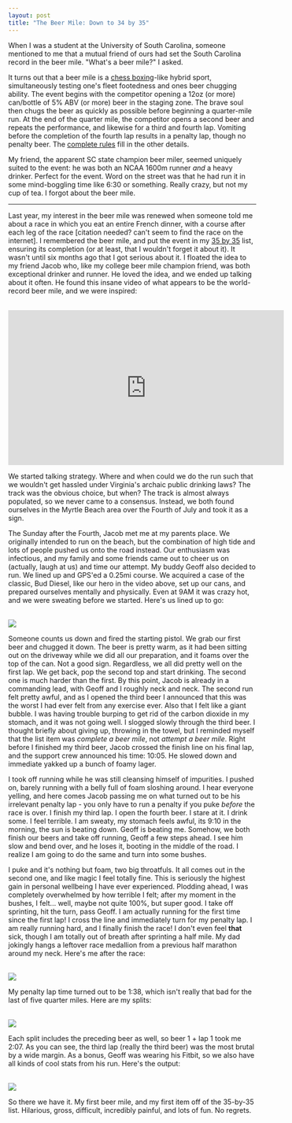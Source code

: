 ```yaml
---
layout: post
title: "The Beer Mile: Down to 34 by 35"
---
```


When I was a student at the University of South Carolina, someone
mentioned to me that a mutual friend of ours had set the South Carolina
record in the beer mile. "What's a beer mile?" I asked.

It turns out that a beer mile is a [chess
boxing](https://en.wikipedia.org/wiki/Chess_boxing)-like hybrid sport,
simultaneously testing one's fleet footedness and ones beer chugging
ability. The event begins with the competitor opening a 12oz (or more)
can/bottle of 5% ABV (or more) beer in the staging zone. The brave soul
then chugs the beer as quickly as possible before beginning a
quarter-mile run. At the end of the quarter mile, the competitor opens a
second beer and repeats the performance, and likewise for a third and
fourth lap. Vomiting before the completion of the fourth lap results in
a penalty lap, though no penalty beer. The [complete
rules](http://www.beermile.com/rules) fill in
the other details.

My friend, the apparent SC state champion beer miler, seemed uniquely
suited to the event: he was both an NCAA 1600m runner *and* a heavy
drinker. Perfect for the event. Word on the street was that he had run
it in some mind-boggling time like 6:30 or something. Really crazy, but
not my cup of tea. I forgot about the beer mile.

<hr />

Last year, my
interest in the beer mile was renewed when someone told me about a race
in which you eat an entire French dinner, with a course after each leg
of the race [citation needed? can't seem to find the race on the
internet]. I remembered the beer mile, and put the event in my [35 by 35](/blog/post/35-by-35/) list, ensuring its
completion (or at least, that I wouldn't forget it about it). It wasn't
until six months ago that I got serious about it. I floated the
idea to my friend Jacob who, like my college beer mile champion friend,
was both exceptional drinker and runner. He loved the idea, and we
ended up talking about it often. He found this insane video of
what appears to be the world-record beer mile, and we were inspired:

<br />

<iframe width="560" height="315"
src="https://www.youtube.com/embed/HZ-XFC5qzyM" frameborder="0"
allowfullscreen></iframe>

<br />

We started talking strategy. 
Where and when could we do the run such that we wouldn't get hassled under
Virginia's archaic public drinking laws? The track was the obvious
choice, but when? The track is almost always populated, so we never came
to a consensus. Instead, we both found ourselves in the Myrtle Beach
area over the Fourth of July and took it as a sign. 

The Sunday after the Fourth, Jacob met me at my parents place. We
originally intended to run on the beach, but the combination of high
tide and lots of people pushed us onto the road instead. Our enthusiasm
was infectious, and my family and some friends came out to cheer us on
(actually, laugh at us) and time our attempt. My buddy Geoff also
decided to run. We lined up and GPS'ed a 0.25mi course. We acquired a
case of
the classic, Bud Diesel, like our hero in the video above, set up our cans, and prepared ourselves mentally
and physically. Even at 9AM it was crazy hot, and we were sweating
before we started. Here's us lined up to go:

<br />

<img src='/static/img/before-beer-mile.jpg'>

<br />

Someone counts us down and fired the starting pistol. We grab our
first beer and chugged it down. The beer is pretty warm, as it had been
sitting out on the driveway while we did all our preparation, and it
foams over the top of the can. Not a good sign. Regardless, we all did
pretty well on the first lap. We get back, pop the second top and start
drinking. The second one is much harder than the first. By this point,
Jacob is already in a commanding lead, with Geoff and I roughly neck and
neck. The second run felt pretty awful, and as I opened the third beer I
announced that this was the worst I had ever felt from any exercise
ever. Also that I felt like a giant bubble. I was having trouble burping
to get rid of the carbon dioxide in my stomach, and it was not going
well. I slogged slowly through the third beer. I thought briefly about
giving up, throwing in the towel, but I reminded myself that the list
item was *complete a beer mile*, not *attempt a beer mile*. Right before
I finished my third beer, Jacob crossed the finish line on his final
lap, and the support crew announced his time: 10:05. He slowed down and
immediate yakked up a bunch of foamy lager.

I took off running while he was still cleansing himself of impurities. I pushed on,
barely running with a belly full of foam sloshing around. I hear
everyone yelling, and here comes Jacob passing me on what turned out to
be his irrelevant penalty lap - you only have to run a penalty if you
puke *before* the race is over. I finish my third lap. I open the fourth
beer. I stare at it. I drink some. I feel terrible. I am sweaty, my
stomach feels awful, its 9:10 in the morning, the sun is beating down.
Geoff is beating me. Somehow, we both finish our beers and take off
running, Geoff a few steps ahead. I see him slow and bend over, and he
loses it, booting in the middle of the road. I realize I am going to do
the same and turn into some bushes.

I puke and it's nothing but foam, two big throatfuls. It all comes out
in the second one, and like magic I feel totally fine. This is seriously
the highest gain in personal wellbeing I have ever experienced. Plodding
ahead, I was completely overwhelmed by how terrible I felt; after my
moment in the bushes, I felt... well, maybe not quite 100%, but super
good. I take off sprinting, hit the turn, pass Geoff. I am actually
running for the first time since the first lap! I cross the line and
immediately turn for my penalty lap. I am really running hard, and I
finally finish the race! I don't even feel **that** sick, though I am totally
out of breath after sprinting a half mile. My dad jokingly hangs a
leftover race medallion from a previous half marathon around my neck.
Here's me after the race:

<br />

<img src='/static/img/after-beer-mile.jpg'>

<br />

My penalty lap time turned
out to be 1:38, which isn't really that bad for the last of five quarter
miles. Here are my splits:

<br />

<img src='/static/img/beer-mile-splits.png'>

<br />

Each split includes the preceding beer as well, so beer 1 + lap 1 took
me 2:07. As you can see, the third lap (really the third beer) was the most brutal by a wide
margin. As a bonus, Geoff was wearing his Fitbit, so we also have all
kinds of cool stats from his run. Here's the output:

<br />

<img src='/static/img/fitbit-beer-mile.png'>

<br />

So there we have it. My first beer mile, and my first item off of the
35-by-35 list. Hilarious, gross, difficult, incredibly painful, and lots of fun. No regrets.
